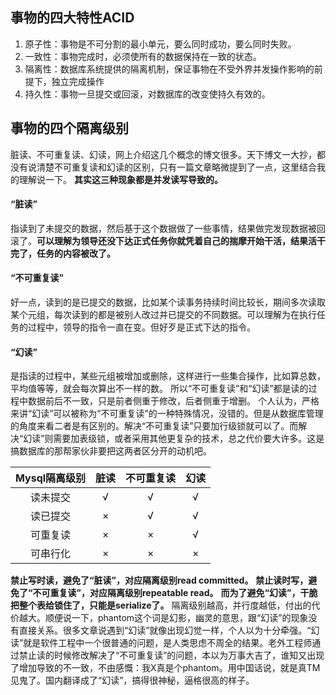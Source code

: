 ## 事物的四大特性ACID

1. 原子性：事物是不可分割的最小单元，要么同时成功，要么同时失败。
2. 一致性：事物完成时，必须使所有的数据保持在一致的状态。
3. 隔离性：数据库系统提供的隔离机制，保证事物在不受外界并发操作影响的前提下，独立完成操作
4. 持久性：事物一旦提交或回滚，对数据库的改变使持久有效的。

## 事物的四个隔离级别

脏读、不可重复读、幻读，网上介绍这几个概念的博文很多。天下博文一大抄，都没有说清楚不可重复读和幻读的区别，只有一篇文章略微提到了一点，这里结合我的理解说一下。 **其实这三种现象都是并发读写导致的。**

#### “脏读”

指读到了未提交的数据，然后基于这个数据做了一些事情，结果做完发现数据被回滚了。**可以理解为领导还没下达正式任务你就凭着自己的揣摩开始干活，结果活干完了，任务的内容被改了。**

#### “不可重复读”

好一点，读到的是已提交的数据，比如某个读事务持续时间比较长，期间多次读取某个元组，每次读到的都是被别人改过并已提交的不同数据。可以理解为在执行任务的过程中，领导的指令一直在变。但好歹是正式下达的指令。

#### “幻读”

是指读的过程中，某些元组被增加或删除，这样进行一些集合操作，比如算总数，平均值等等，就会每次算出不一样的数。 所以“不可重复读”和“幻读”都是读的过程中数据前后不一致，只是前者侧重于修改，后者侧重于增删。 个人认为，严格来讲“幻读”可以被称为“不可重复读”的一种特殊情况，没错的。但是从数据库管理的角度来看二者是有区别的。解决“不可重复读”只要加行级锁就可以了。而解决“幻读”则需要加表级锁，或者采用其他更复杂的技术，总之代价要大许多。这是搞数据库的那帮家伙非要把这两者区分开的动机吧。

| Mysql隔离级别 | 脏读 | 不可重复读 | 幻读 |
| :-----------: | :--: | :--------: | :--: |
|   读未提交   |  √  |     √     |  √  |
|   读已提交   |  ×  |     √     |  √  |
|   可重复读   |  ×  |     ×     |  √  |
|   可串行化   |  ×  |     ×     |  ×  |

**禁止写时读，避免了“脏读”，对应隔离级别read committed。** **禁止读时写，避免了“不可重复读”，对应隔离级别repeatable read。** **而为了避免“幻读”，干脆把整个表给锁住了，只能是serialize了。** 隔离级别越高，并行度越低，付出的代价越大。顺便说一下，phantom这个词是幻影，幽灵的意思，跟“幻读”的现象没有直接关系。很多文章说遇到“幻读”就像出现幻觉一样，个人以为十分牵强。“幻读”就是软件工程中一个很普通的问题，是人类思虑不周全的结果。老外工程师通过禁止读的时候修改解决了“不可重复读”的问题，本以为万事大吉了，谁知又出现了增加导致的不一致，不由感慨：我X真是个phantom。用中国话说，就是真TM见鬼了。国内翻译成了“幻读”，搞得很神秘，逼格很高的样子。
